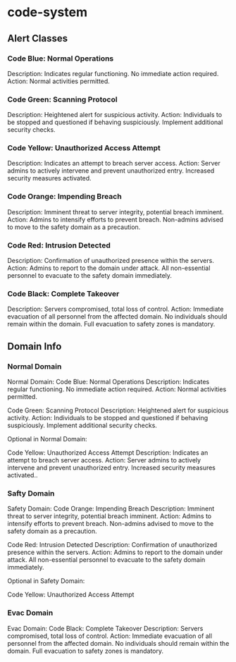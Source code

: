 # code-system

## Alert Classes

### Code Blue: Normal Operations

Description: Indicates regular functioning. No immediate action required.
Action: Normal activities permitted.


### Code Green: Scanning Protocol

Description: Heightened alert for suspicious activity.
Action: Individuals to be stopped and questioned if behaving suspiciously. Implement additional security checks.


### Code Yellow: Unauthorized Access Attempt


Description: Indicates an attempt to breach server access.
Action: Server admins to actively intervene and prevent unauthorized entry. Increased security measures activated.

### Code Orange: Impending Breach


Description: Imminent threat to server integrity, potential breach imminent.
Action: Admins to intensify efforts to prevent breach. Non-admins advised to move to the safety domain as a precaution.

### Code Red: Intrusion Detected


Description: Confirmation of unauthorized presence within the servers.
Action: Admins to report to the domain under attack. All non-essential personnel to evacuate to the safety domain immediately.

### Code Black: Complete Takeover

Description: Servers compromised, total loss of control.
Action: Immediate evacuation of all personnel from the affected domain. No individuals should remain within the domain. Full evacuation to safety zones is mandatory.


## Domain Info

### Normal Domain
Normal Domain: Code Blue: Normal Operations
Description: Indicates regular functioning. No immediate action required.
Action: Normal activities permitted.

Code Green: Scanning Protocol
Description: Heightened alert for suspicious activity.
Action: Individuals to be stopped and questioned if behaving suspiciously. Implement additional security checks.

Optional in Normal Domain:

Code Yellow: Unauthorized Access Attempt
Description: Indicates an attempt to breach server access.
Action: Server admins to actively intervene and prevent unauthorized entry. Increased security measures activated..

### Safty Domain
Safety Domain: Code Orange: Impending Breach
Description: Imminent threat to server integrity, potential breach imminent.
Action: Admins to intensify efforts to prevent breach. Non-admins advised to move to the safety domain as a precaution.

Code Red: Intrusion Detected
Description: Confirmation of unauthorized presence within the servers.
Action: Admins to report to the domain under attack. All non-essential personnel to evacuate to the safety domain immediately.

Optional in Safety Domain:

Code Yellow: Unauthorized Access Attempt

### Evac Domain
Evac Domain: Code Black: Complete Takeover
Description: Servers compromised, total loss of control.
Action: Immediate evacuation of all personnel from the affected domain. No individuals should remain within the domain. Full evacuation to safety zones is mandatory.

